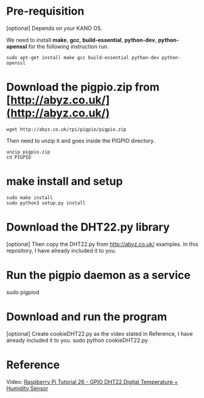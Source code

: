 # Pre-requisition
[optional] Depends on your KANO OS.

We need to install **make**, **gcc**, **build-essential**, **python-dev**, **python-openssl** for the following instruction run.

```
sudo apt-get install make gcc build-essential python-dev python-openssl
```

# Download the pigpio.zip from [http://abyz.co.uk/](http://abyz.co.uk/)
```
wget http://abyz.co.uk/rpi/pigpio/pigpio.zip
```

Then need to unzip it and goes inside the PIGPIO directory.
```
unzip pigpio.zip
cd PIGPIO
```

# make install and setup
```
sudo make install
sudo python3 setup.py install
```

# Download the DHT22.py library
[optional] Then copy the DHT22.py from http://abyz.co.uk/ examples. In this repository, I have already included it to you.

# Run the pigpio daemon as a service
sudo pigpiod

# Download and run the program
[optional] Create cookieDHT22.py as the video stated in Reference, I have already included it to you.
sudo python cookieDHT22.py

# Reference
Video: [Raspberry Pi Tutorial 26 - GPIO DHT22 Digital Temperature + Humidity Sensor](https://www.youtube.com/watch?v=e1c1EwFHHss)
